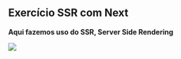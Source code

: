 <h2>Exercício SSR com Next</h2>
<p><b>Aqui fazemos uso do SSR, Server Side Rendering</b></p>
<img src="https://miro.medium.com/max/2000/1*ua0mkVh3JEL2-I8MJD2IRw.png" />
